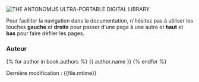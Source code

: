 ![THE ANTONOMUS ULTRA-PORTABLE DIGITAL LIBRARY](../logo.png)

Pour faciliter la navigation dans la documentation, n'hésitez pas à utiliser les touches  **gauche** et **droite** pour passer d'une page à une autre et **haut** et **bas** pour faire défiler les pages.

### Auteur

{% for author in book.authors %}
  {{ author.name }} 
{% endfor %}

Dernière modification : {{file.mtime}}